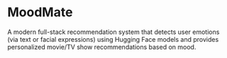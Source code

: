 # MoodMate
A modern full-stack recommendation system that detects user emotions (via text or facial expressions) using Hugging Face models and provides personalized movie/TV show recommendations based on mood.
